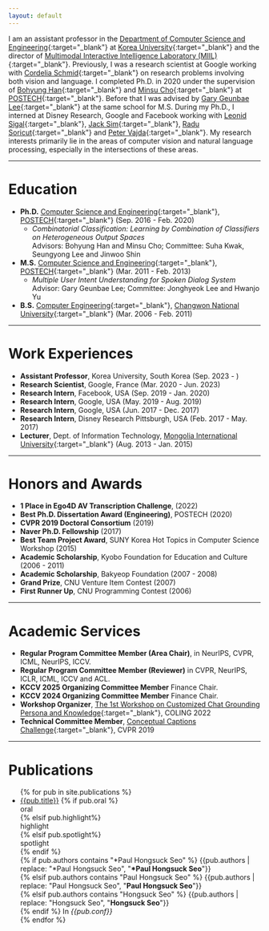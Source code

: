 ```yaml
---
layout: default
---
```


I am an assistant professor in the [Department of Computer Science and Engineering](https://cs.korea.ac.kr/cs/index.do#none){:target="_blank"} at [Korea University](https://www.korea.ac.kr/){:target="_blank"} and the director of [Multimodal Interactive Intelligence Laboratory (MIIL)](https://phseo.github.io/miil/){:target="_blank"}. Previously, I was a research scientist at Google working with [Cordelia Schmid](https://thoth.inrialpes.fr/~schmid/){:target="_blank"} on research problems involving both vision and language. I completed Ph.D. in 2020 under the supervision of [Bohyung Han](https://cv.snu.ac.kr/index.php/~bhhan/){:target="_blank"} and [Minsu Cho](http://cvlab.postech.ac.kr/~mcho/){:target="_blank"} at [POSTECH](http://www.postech.ac.kr/eng/){:target="_blank"}. Before that I was advised by [Gary Geunbae Lee](http://nlp.postech.ac.kr/~gblee/){:target="_blank"} at the same school for M.S. During my Ph.D., I interned at Disney Research, Google and Facebook working with [Leonid Sigal](https://www.cs.ubc.ca/~lsigal/){:target="_blank"}, [Jack Sim](https://scholar.google.com/citations?hl=ko&user=UhnT9e4AAAAJ&view_op=list_works&sortby=pubdate){:target="_blank"}, [Radu Soricut](https://scholar.google.com/citations?hl=en&user=NAzD9mgAAAAJ&view_op=list_works&sortby=pubdate){:target="_blank"} and [Peter Vajda](https://sites.google.com/site/vajdap){:target="_blank"}. My research interests primarily lie in the areas of computer vision and natural language processing, especially in the intersections of these areas.

* * *
# Education
* **Ph.D.**  [Computer Science and Engineering](https://ecse.postech.ac.kr/){:target="_blank"}, [POSTECH](http://www.postech.ac.kr/eng/){:target="_blank"} (Sep. 2016 - Feb. 2020)
  * <i>Combinatorial Classification: Learning by Combination of Classifiers on Heterogeneous Output Spaces</i> <br />
  Advisors: Bohyung Han and Minsu Cho; Committee: Suha Kwak, Seungyong Lee and Jinwoo Shin
* **M.S.**  [Computer Science and Engineering](https://ecse.postech.ac.kr/){:target="_blank"}, [POSTECH](http://www.postech.ac.kr/eng/){:target="_blank"} (Mar. 2011 - Feb. 2013)
  * <i>Multiple User Intent Understanding for Spoken Dialog System</i> <br />
  Advisor: Gary Geunbae Lee; Committee: Jonghyeok Lee and Hwanjo Yu
* **B.S.**  [Computer Engineering](http://portal.changwon.ac.kr/home/ce){:target="_blank"}, [Changwon National University](http://eng.changwon.ac.kr/eng/main/index.php){:target="_blank"} (Mar. 2006 - Feb. 2011)

* * *
# Work Experiences
* **Assistant Professor**, Korea University, South Korea (Sep. 2023 - )
* **Research Scientist**, Google, France (Mar. 2020 - Jun. 2023)
* **Research Intern**, Facebook, USA (Sep. 2019 - Jan. 2020)
* **Research Intern**, Google, USA (May. 2019 - Aug. 2019)
* **Research Intern**, Google, USA (Jun. 2017 - Dec. 2017)
* **Research Intern**, Disney Research Pittsburgh, USA (Feb. 2017 - May. 2017)
* **Lecturer**, Dept. of Information Technology, [Mongolia International University](http://www.miu.edu.mn/){:target="_blank"} (Aug. 2013 - Jan. 2015)

* * *
# Honors and Awards
* **1 Place in Ego4D AV Transcription Challenge**, (2022)
* **Best Ph.D. Dissertation Award (Engineering)**, POSTECH (2020)
* **CVPR 2019 Doctoral Consortium** (2019)
* **Naver Ph.D. Fellowship** (2017)
* **Best Team Project Award**, SUNY Korea Hot Topics in Computer Science Workshop (2015)
* **Academic Scholarship**, Kyobo Foundation for Education and Culture (2006 - 2011)
* **Academic Scholarship**, Bakyeop Foundation (2007 - 2008)
* **Grand Prize**, CNU Venture Item Contest (2007)
*	**First Runner Up**, CNU Programming Contest (2006)

* * *
# Academic Services
* **Regular Program Committee Member (Area Chair)**, in NeurIPS, CVPR, ICML, NeurIPS, ICCV.
* **Regular Program Committee Member (Reviewer)** in CVPR, NeurIPS, ICLR, ICML, ICCV and ACL.
* **KCCV 2025 Organizing Committee Member** Finance Chair.
* **KCCV 2024 Organizing Committee Member** Finance Chair.
* **Workshop Organizer**, [The 1st Workshop on Customized Chat Grounding Persona and Knowledge](https://sites.google.com/corp/view/persona-knowledge-workshop/home?authuser=0){:target="_blank"}, COLING 2022
* **Technical Committee Member**, [Conceptual Captions Challenge](https://www.conceptualcaptions.com/home){:target="_blank"}, CVPR 2019

* * *
# Publications
<ul>
{% for pub in site.publications %}
  <li>
    <a href="{{pub.url}}" target="_blank">{{pub.title}}</a> 
    {% if pub.oral %}
    <div class="oral">oral</div>
    {% elsif pub.highlight%}
    <div class="oral">highlight</div>
    {% elsif pub.spotlight%}
    <div class="oral">spotlight</div>
    {% endif %}
    <br />
    {% if pub.authors contains "*Paul Hongsuck Seo" %}
    {{pub.authors | replace: "*Paul Hongsuck Seo", "<strong>*Paul Hongsuck Seo</strong>"}} <br />
    {% elsif pub.authors contains "Paul Hongsuck Seo" %}
    {{pub.authors | replace: "Paul Hongsuck Seo", "<strong>Paul Hongsuck Seo</strong>"}} <br />
    {% elsif pub.authors contains "Hongsuck Seo" %}
    {{pub.authors | replace: "Hongsuck Seo", "<strong>Hongsuck Seo</strong>"}} <br />
    {% endif %}
    In <i>{{pub.conf}}</i>
  </li>
{% endfor %}
</ul>

